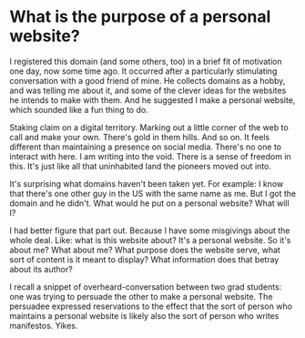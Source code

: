 # What is the purpose of a personal website?

I registered this domain (and some others, too) in a brief fit of motivation one day, now some time ago.
It occurred after a particularly stimulating conversation with a good friend of mine.
He collects domains as a hobby, and was telling me about it, and some of the clever ideas for the websites he intends to make with them.
And he suggested I make a personal website, which sounded like a fun thing to do.

Staking claim on a digital territory.
Marking out a little corner of the web to call and make your own.
There's gold in them hills. And so on.
It feels different than maintaining a presence on social media.
There's no one to interact with here.
I am writing into the void.
There is a sense of freedom in this.
It's just like all that uninhabited land the pioneers moved out into.

It's surprising what domains haven't been taken yet.
For example: I know that there's one other guy in the US with the same name as me.
But I got the domain and he didn't.
What would he put on a personal website? What will I?

I had better figure that part out.
Because I have some misgivings about the whole deal.
Like: what is this website about?
It's a personal website. So it's about me? What about me?
What purpose does the website serve, what sort of content is it meant to display?
What information does that betray about its author?

I recall a snippet of overheard-conversation between two grad students:
one was trying to persuade the other to make a personal website.
The persuadee expressed reservations to the effect that the sort of person
who maintains a personal website is likely also the sort of person who writes manifestos.
Yikes.
